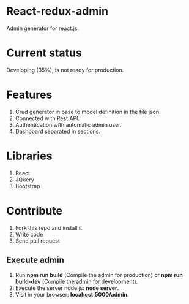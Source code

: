 React-redux-admin
=================

Admin generator for react.js.

Current status
==============

Developing (35%), is not ready for production.

Features
========

1. Crud generator in base to model definition in the file json.
2. Connected with Rest API.
3. Authentication with automatic admin user.
4. Dashboard separated in sections.

Libraries
=========

1. React
2. JQuery
3. Bootstrap

Contribute
==========

1. Fork this repo and install it
2. Write code
3. Send pull request

Execute admin
-------------

1. Run **npm run build** (Compile the admin for production) or **npm run build-dev** (Compile the admin for development).
2. Execute the server node.js: **node server**.
3. Visit in your browser: **locahost:5000/admin**.
